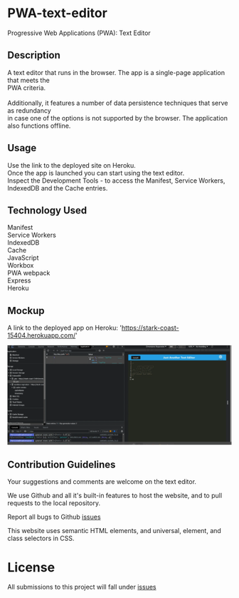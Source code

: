 # PWA-text-editor
Progressive Web Applications (PWA): Text Editor

## Description
A text editor that runs in the browser. The app is a single-page application that meets the <br>
PWA criteria. <br>
<br>
Additionally, it features a number of data persistence techniques that serve as redundancy <br> 
in case one of the options is not supported by the browser. The application also functions offline.

## Usage
Use the link to the deployed site on Heroku. <br>
Once the app is launched you can start using the text editor. <br>
Inspect the Development Tools - to access the Manifest, Service Workers, IndexedDB and the Cache entries.<br>

## Technology Used
Manifest <br>
Service Workers<br>
IndexedDB <br>
Cache <br>
JavaScript <br>
Workbox <br>
PWA webpack <br>
Express <br>
Heroku <br>

## Mockup
A link to the deployed app on Heroku: 'https://stark-coast-15404.herokuapp.com/'

<img src="./mockup1.png" alt="JAKE app">

## Contribution Guidelines
Your suggestions and comments are welcome on the text editor. 

We use Github and all it's built-in features to host the website, and to pull requests to the local repository.

Report all bugs to Github <a href="https://github.com/issues" target="_blank">issues</a> 

This website uses semantic HTML elements, and universal, element, and class selectors in CSS.

# License
All submissions to this project will fall under <a href="https://choosealicense.com/licenses/mit/" target="_blank">issues</a>

